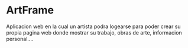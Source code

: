 # ArtFrame
Aplicacion web en la cual un artista podra logearse para poder crear su propia pagina web donde mostrar su trabajo, obras de arte, informacion personal....
